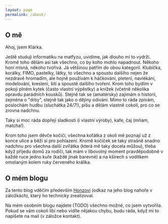 ```yaml
---
layout: page
permalink: /about/
---
```


## O mě
Ahoj, jsem Klárka.

Ještě studuji informatiku na matfyzu, uvidíme, jak dlouho mi to vydrží. Kromě toho dělám asi tak všechno, co by koho mohlo napadnout. Někoho honí mlsná, někoho tvořivá. Já většinou patřím do obou kategorií. Klubíčka, korálky, FIMO, pastelky, látky, to všechno a spoustu dalšího nejen že nezdravě hromadím, ale hojně používám k háčkování, pletení, navlékání, modelování, kreslení, šití a spoustě dalšího tvoření. Krom toho bydlím v pokoji plném kytek (často vlastní výpěstky) a knížek (včetně několika opravdu parádních kousků). Stejně tak se (amatérsky) zajímám o historii, zejména o "drby", stejně tak jako o dějiny odívání. Mimo to ráda zpívám, poslochám hudbu (sluchátka 24/7!), píšu a dělám vlastně cokoli, pro co se zrovna nadchnu.

Taky si moc ráda dopřeji sladkosti (i vlastní výroby), kafe, čaj (mňam, matcha!).

Krom toho jsem děvče kočičí, všechna koťátka z okolí mě poznají už z konce ulice a běží si pro pohlazení. Kromě kočiček se taky strašně snadno nadchnu pro všechna další zvířátka (která mě taky docela můžou), třeba když přijedu domů za rodiči, tak mám v libovolný moment pravděpodobně v každé ruce jedno kuře (každé jinak barevné) a na kšírech s vodítkem omotaným kolem ruky červeného králíka.


## O mém blogu
Za tento blog vděčím především [Honzovi](https://blackblog.cz/) (odkaz na jeho blog nahoře v záložkách), který ho technicky zrealizoval.

Na mém osobním blogu najdete (TODO) všechno možné, co jsem vytvořila.
Pokud se vám cokoli líbí nebo vidíte nějakou chybu, budu ráda, když mi to napíšete na mail (v záložce kontakt).

